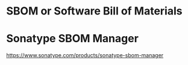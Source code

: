 # SBOM or Software Bill of Materials


# Sonatype SBOM Manager
https://www.sonatype.com/products/sonatype-sbom-manager